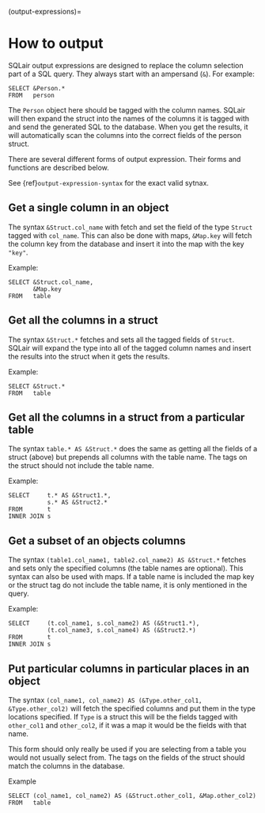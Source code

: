 (output-expressions)=
# How to output
SQLair output expressions are designed to replace the column selection part of a SQL query. They always start with an ampersand (`&`). For example:
```
SELECT &Person.*
FROM   person
```
The `Person` object here should be tagged with the column names. SQLair will then expand the struct into the names of the columns it is tagged with and send the generated SQL to the database. When you get the results, it will automatically scan the columns into the correct fields of the person struct.

There are several different forms of output expression. Their forms and functions are described below.

See {ref}`output-expression-syntax` for the exact valid sytnax.

## Get a single column in an object
The syntax `&Struct.col_name` with fetch and set the field of the type `Struct` tagged with `col_name`. This can also be done with maps, `&Map.key` will fetch the column key from the database and insert it into the map with the key `"key"`.

Example:
```
SELECT &Struct.col_name,
       &Map.key
FROM   table
```

## Get all the columns in a struct
The syntax `&Struct.*` fetches and sets all the tagged fields of `Struct`. SQLair will expand the type into all of the tagged column names and insert the results into the struct when it gets the results.

Example:
```
SELECT &Struct.*
FROM   table
```

## Get all the columns in a struct from a particular table
The syntax `table.* AS &Struct.*` does the same as getting all the fields of a struct (above) but prepends all columns with the table name. The tags on the struct should not include the table name.

Example:
```
SELECT     t.* AS &Struct1.*,
           s.* AS &Struct2.*
FROM       t
INNER JOIN s
```

## Get a subset of an objects columns
The syntax `(table1.col_name1, table2.col_name2) AS &Struct.*` fetches and sets only the specified columns (the table names are optional). This syntax can also be used with maps. If a table name is included the map key or the struct tag do not include the table name, it is only mentioned in the query.

Example:
```
SELECT     (t.col_name1, s.col_name2) AS (&Struct1.*), 
           (t.col_name3, s.col_name4) AS (&Struct2.*)
FROM       t
INNER JOIN s
```

## Put particular columns in particular places in an object
The syntax `(col_name1, col_name2) AS (&Type.other_col1, &Type.other_col2)` will fetch the specified columns and put them in the type locations specified. If `Type` is a struct this will be the fields tagged with `other_col1` and `other_col2`, if it was a map it would be the fields with that name.

This form should only really be used if you are selecting from a table you would not usually select from. The tags on the fields of the struct should match the columns in the database.

Example
```
SELECT (col_name1, col_name2) AS (&Struct.other_col1, &Map.other_col2)
FROM   table
```



